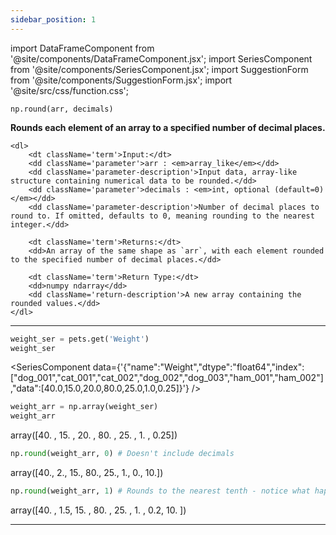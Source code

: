 ```yaml
---
sidebar_position: 1
---
```


import DataFrameComponent from '@site/components/DataFrameComponent.jsx';
import SeriesComponent from '@site/components/SeriesComponent.jsx';
import SuggestionForm from '@site/components/SuggestionForm.jsx';
import '@site/src/css/function.css';

<code>np.round(arr, decimals)</code>

<div className='base'>
    <p><strong>Rounds each element of an array to a specified number of decimal places.</strong></p>

    <dl>
        <dt className='term'>Input:</dt>
        <dd className='parameter'>arr : <em>array_like</em></dd>
        <dd className='parameter-description'>Input data, array-like structure containing numerical data to be rounded.</dd>
        <dd className='parameter'>decimals : <em>int, optional (default=0)</em></dd>
        <dd className='parameter-description'>Number of decimal places to round to. If omitted, defaults to 0, meaning rounding to the nearest integer.</dd>

        <dt className='term'>Returns:</dt>
        <dd>An array of the same shape as `arr`, with each element rounded to the specified number of decimal places.</dd>

        <dt className='term'>Return Type:</dt>
        <dd>numpy ndarray</dd>
        <dd className='return-description'>A new array containing the rounded values.</dd>
    </dl>
</div>


---

```python
weight_ser = pets.get('Weight')
weight_ser
```

<SeriesComponent data={'{"name":"Weight","dtype":"float64","index":["dog_001","cat_001","cat_002","dog_002","dog_003","ham_001","ham_002"],"data":[40.0,15.0,20.0,80.0,25.0,1.0,0.25]}'} />

```python
weight_arr = np.array(weight_ser)
weight_arr
```
array([40.  , 15.  , 20.  , 80.  , 25.  ,  1.  ,  0.25])

```python
np.round(weight_arr, 0) # Doesn't include decimals
```
array([40.,  2., 15., 80., 25.,  1.,  0., 10.])

```python
np.round(weight_arr, 1) # Rounds to the nearest tenth - notice what happens to 0.25!
```
array([40. ,  1.5, 15. , 80. , 25. ,  1. ,  0.2, 10. ])

---
<SuggestionForm/>

